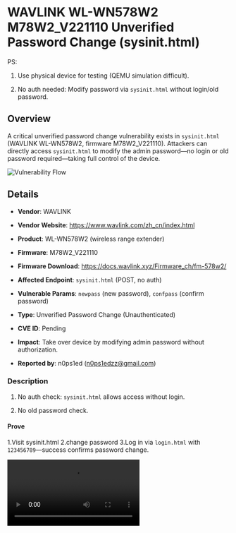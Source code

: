 # WAVLINK WL-WN578W2 M78W2\_V221110 Unverified Password Change (sysinit.html)

PS:



1.  Use physical device for testing (QEMU simulation difficult).

2.  No auth needed: Modify password via `sysinit.html` without login/old password.

## Overview

A critical unverified password change vulnerability exists in `sysinit.html` (WAVLINK WL-WN578W2, firmware M78W2\_V221110). Attackers can directly access `sysinit.html` to modify the admin password—no login or old password required—taking full control of the device.



![Vulnerability Flow](./imgs/15.png)

## Details



*   **Vendor**: WAVLINK

*   **Vendor Website**: [https](https://www.wavlink.com/zh_cn/index.html)[://ww](https://www.wavlink.com/zh_cn/index.html)[w.wav](https://www.wavlink.com/zh_cn/index.html)[link.](https://www.wavlink.com/zh_cn/index.html)[com/z](https://www.wavlink.com/zh_cn/index.html)[h\_cn/](https://www.wavlink.com/zh_cn/index.html)[index](https://www.wavlink.com/zh_cn/index.html)[.html](https://www.wavlink.com/zh_cn/index.html)

*   **Product**: WL-WN578W2 (wireless range extender)

*   **Firmware**: M78W2\_V221110

*   **Firmware Download**: [ht](https://docs.wavlink.xyz/Firmware_ch/fm-578w2/)[tps:/](https://docs.wavlink.xyz/Firmware_ch/fm-578w2/)[/docs](https://docs.wavlink.xyz/Firmware_ch/fm-578w2/)[.wavl](https://docs.wavlink.xyz/Firmware_ch/fm-578w2/)[ink.x](https://docs.wavlink.xyz/Firmware_ch/fm-578w2/)[yz/Fi](https://docs.wavlink.xyz/Firmware_ch/fm-578w2/)[rmwar](https://docs.wavlink.xyz/Firmware_ch/fm-578w2/)[e\_ch/](https://docs.wavlink.xyz/Firmware_ch/fm-578w2/)[fm-57](https://docs.wavlink.xyz/Firmware_ch/fm-578w2/)[8w2/](https://docs.wavlink.xyz/Firmware_ch/fm-578w2/)

*   **Affected Endpoint**: `sysinit.html` (POST, no auth)

*   **Vulnerable Params**: `newpass` (new password), `confpass` (confirm password)

*   **Type**: Unverified Password Change (Unauthenticated)

*   **CVE ID**: Pending

*   **Impact**: Take over device by modifying admin password without authorization.

*   **Reported by**: n0ps1ed (n0ps1edzz@gmail.com)

### Description



1.  No auth check: `sysinit.html` allows access without login.

2.  No old password check.


####  Prove

1.Visit sysinit.html
2.change password
3.Log in via `login.html` with `123456789`—success confirms password change.



![Login Success with New Password](./imgs/1.mp4)


